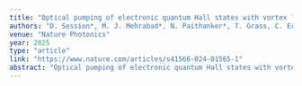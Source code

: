 ```yaml
---
title: "Optical pumping of electronic quantum Hall states with vortex light"
authors: "D. Session*, M. J. Mehrabad*, N. Paithanker*, T. Grass, C. Eckhardt, B. Cao, D. G. S. Forero, K. Li, M. S. Alam, G. S. Solomon, N. Schine, J. Sau, R. Sordan, M. Hafezi"
venue: "Nature Photonics"
year: 2025
type: "article"
link: "https://www.nature.com/articles/s41566-024-01565-1"
abstract: "Optical pumping of electronic quantum Hall states with vortex light in a 2D hole gas-microcavity system."
---
```

